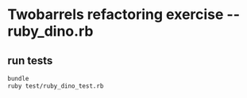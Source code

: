 # Twobarrels refactoring exercise -- ruby_dino.rb

## run tests
```bash
bundle
ruby test/ruby_dino_test.rb
```


